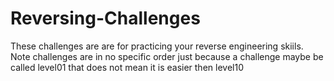 # Reversing-Challenges
These challenges are are for practicing your reverse engineering skiils. Note challenges are in no specific order just because a challenge maybe be called level01 that does not mean it is easier then level10 
